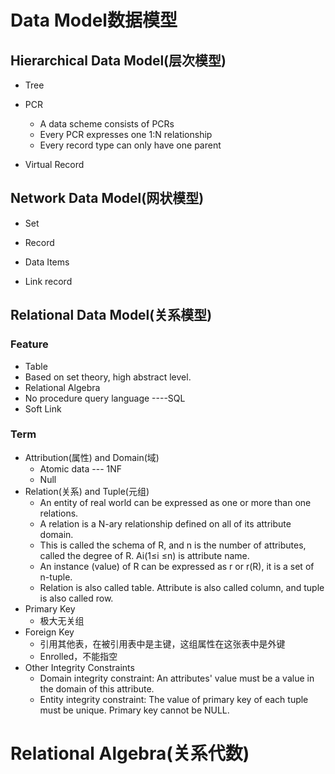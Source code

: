 # Data Model数据模型

## Hierarchical Data Model(层次模型)

- Tree

- PCR
  - A data scheme consists of PCRs
  - Every PCR expresses one 1:N relationship
  - Every record type can only have one parent
- Virtual Record

## Network Data Model(网状模型)

- Set

- Record 
- Data Items
- Link record

## Relational Data Model(关系模型)

###  Feature

- Table
- Based on set theory, high abstract level.
- Relational Algebra
- No procedure query language ----SQL
- Soft Link

### Term

- Attribution(属性) and Domain(域)
  - Atomic data --- 1NF
  - Null
- Relation(关系) and Tuple(元组)
  - An entity of real world can be expressed as one or more than one relations.
  - A relation is a N-ary relationship defined on all of its attribute domain.
  - This is called the schema of R, and n is the number of attributes, called the degree of R. Ai(1≤i ≤n) is attribute name.
  - An instance (value) of R can be expressed as r or r(R), it is a set of n-tuple.
  - Relation is also called table. Attribute is also called column, and tuple is also called row.
- Primary Key
  - 极大无关组
- Foreign Key
  - 引用其他表，在被引用表中是主键，这组属性在这张表中是外键
  - Enrolled，不能指空
- Other Integrity Constraints
  - Domain integrity constraint: An attributes' value must be a value in the domain of this attribute.
  - Entity integrity constraint: The value of primary key of each tuple must be unique. Primary key cannot be NULL.



# Relational Algebra(关系代数)